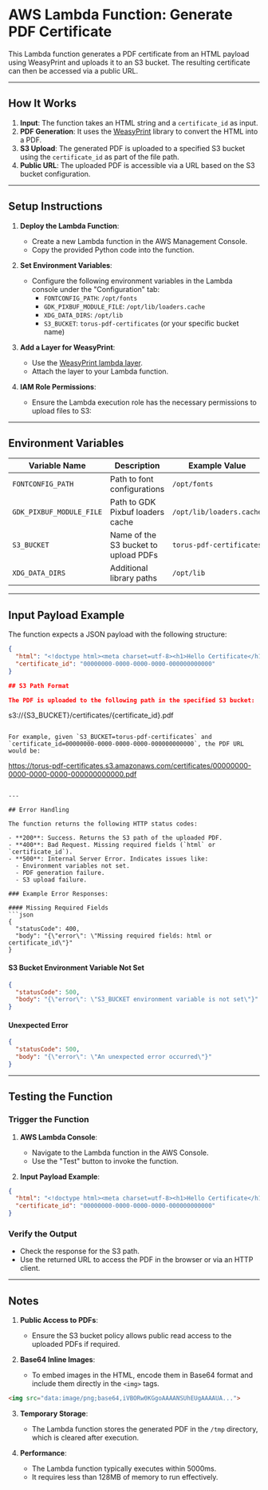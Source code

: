 # AWS Lambda Function: Generate PDF Certificate

This Lambda function generates a PDF certificate from an HTML payload using WeasyPrint and uploads it to an S3 bucket. The resulting certificate can then be accessed via a public URL.

---

## How It Works

1. **Input**: The function takes an HTML string and a `certificate_id` as input.
2. **PDF Generation**: It uses the [WeasyPrint](https://weasyprint.org/) library to convert the HTML into a PDF.
3. **S3 Upload**: The generated PDF is uploaded to a specified S3 bucket using the `certificate_id` as part of the file path.
4. **Public URL**: The uploaded PDF is accessible via a URL based on the S3 bucket configuration.

---

## Setup Instructions

1. **Deploy the Lambda Function**:
   - Create a new Lambda function in the AWS Management Console.
   - Copy the provided Python code into the function.

2. **Set Environment Variables**:
   - Configure the following environment variables in the Lambda console under the "Configuration" tab:
     - `FONTCONFIG_PATH`: `/opt/fonts`
     - `GDK_PIXBUF_MODULE_FILE`: `/opt/lib/loaders.cache`
     - `XDG_DATA_DIRS`: `/opt/lib`
     - `S3_BUCKET`: `torus-pdf-certificates` (or your specific bucket name)

3. **Add a Layer for WeasyPrint**:
   - Use the [WeasyPrint lambda layer](https://github.com/kotify/cloud-print-utils).
   - Attach the layer to your Lambda function.

4. **IAM Role Permissions**:
   - Ensure the Lambda execution role has the necessary permissions to upload files to S3:

---

## Environment Variables

| Variable Name          | Description                            | Example Value           |
|------------------------|----------------------------------------|-------------------------|
| `FONTCONFIG_PATH`      | Path to font configurations           | `/opt/fonts`           |
| `GDK_PIXBUF_MODULE_FILE` | Path to GDK Pixbuf loaders cache     | `/opt/lib/loaders.cache` |
| `S3_BUCKET`            | Name of the S3 bucket to upload PDFs  | `torus-pdf-certificates` |
| `XDG_DATA_DIRS`        | Additional library paths              | `/opt/lib`             |

---

## Input Payload Example

The function expects a JSON payload with the following structure:

```json
{
  "html": "<!doctype html><meta charset=utf-8><h1>Hello Certificate</h1>",
  "certificate_id": "00000000-0000-0000-0000-000000000000"
}

## S3 Path Format

The PDF is uploaded to the following path in the specified S3 bucket:

```
s3://{S3_BUCKET}/certificates/{certificate_id}.pdf
```

For example, given `S3_BUCKET=torus-pdf-certificates` and `certificate_id=00000000-0000-0000-0000-000000000000`, the PDF URL would be:

```
https://torus-pdf-certificates.s3.amazonaws.com/certificates/00000000-0000-0000-0000-000000000000.pdf
```

---

## Error Handling

The function returns the following HTTP status codes:

- **200**: Success. Returns the S3 path of the uploaded PDF.
- **400**: Bad Request. Missing required fields (`html` or `certificate_id`).
- **500**: Internal Server Error. Indicates issues like:
  - Environment variables not set.
  - PDF generation failure.
  - S3 upload failure.

### Example Error Responses:

#### Missing Required Fields
```json
{
  "statusCode": 400,
  "body": "{\"error\": \"Missing required fields: html or certificate_id\"}"
}
```

#### S3 Bucket Environment Variable Not Set
```json
{
  "statusCode": 500,
  "body": "{\"error\": \"S3_BUCKET environment variable is not set\"}"
}
```

#### Unexpected Error
```json
{
  "statusCode": 500,
  "body": "{\"error\": \"An unexpected error occurred\"}"
}
```

---

## Testing the Function

### Trigger the Function

1. **AWS Lambda Console**:
   - Navigate to the Lambda function in the AWS Console.
   - Use the "Test" button to invoke the function.

2. **Input Payload Example**:

```json
{
  "html": "<!doctype html><meta charset=utf-8><h1>Hello Certificate</h1>",
  "certificate_id": "00000000-0000-0000-0000-000000000000"
}
```

### Verify the Output

- Check the response for the S3 path.
- Use the returned URL to access the PDF in the browser or via an HTTP client.

---

## Notes

1. **Public Access to PDFs**:
   - Ensure the S3 bucket policy allows public read access to the uploaded PDFs if required.

2. **Base64 Inline Images**:
   - To embed images in the HTML, encode them in Base64 format and include them directly in the `<img>` tags.

```html
<img src="data:image/png;base64,iVBORw0KGgoAAAANSUhEUgAAAAUA...">
```

3. **Temporary Storage**:
   - The Lambda function stores the generated PDF in the `/tmp` directory, which is cleared after execution.

4. **Performance**:
   - The Lambda function typically executes within 5000ms.
   - It requires less than 128MB of memory to run effectively.
